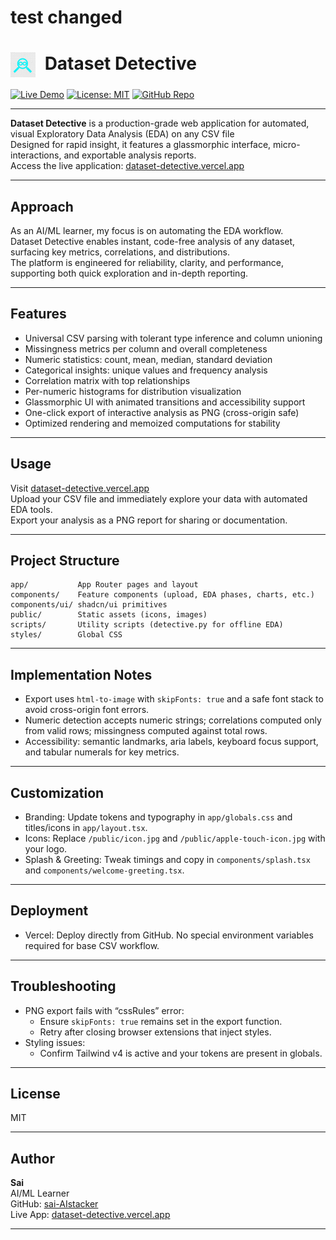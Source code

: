 # test changed
# <img src="public/icon.jpg" alt="Dataset Detective Logo" width="40" height="40" style="vertical-align:middle;margin-right:8px;"> Dataset Detective

[![Live Demo](https://img.shields.io/badge/demo-online-brightgreen?style=flat-square)](https://dataset-detective.vercel.app/)
[![License: MIT](https://img.shields.io/badge/license-MIT-blue.svg?style=flat-square)](LICENSE)
[![GitHub Repo](https://img.shields.io/badge/GitHub-Dataset--Detector-black?style=flat-square)](https://github.com/sai-AIstacker/Dataset-Detector)

---

**Dataset Detective** is a production-grade web application for automated, visual Exploratory Data Analysis (EDA) on any CSV file  
Designed for rapid insight, it features a glassmorphic interface, micro-interactions, and exportable analysis reports.  
Access the live application: [dataset-detective.vercel.app](https://dataset-detective.vercel.app/)

---

## Approach

As an AI/ML learner, my focus is on automating the EDA workflow.  
Dataset Detective enables instant, code-free analysis of any dataset, surfacing key metrics, correlations, and distributions.  
The platform is engineered for reliability, clarity, and performance, supporting both quick exploration and in-depth reporting.

---

## Features

- Universal CSV parsing with tolerant type inference and column unioning
- Missingness metrics per column and overall completeness
- Numeric statistics: count, mean, median, standard deviation
- Categorical insights: unique values and frequency analysis
- Correlation matrix with top relationships
- Per-numeric histograms for distribution visualization
- Glassmorphic UI with animated transitions and accessibility support
- One-click export of interactive analysis as PNG (cross-origin safe)
- Optimized rendering and memoized computations for stability

---

## Usage

Visit [dataset-detective.vercel.app](https://dataset-detective.vercel.app/)  
Upload your CSV file and immediately explore your data with automated EDA tools.  
Export your analysis as a PNG report for sharing or documentation.

---

## Project Structure

```
app/           App Router pages and layout
components/    Feature components (upload, EDA phases, charts, etc.)
components/ui/ shadcn/ui primitives
public/        Static assets (icons, images)
scripts/       Utility scripts (detective.py for offline EDA)
styles/        Global CSS
```

---

## Implementation Notes

- Export uses `html-to-image` with `skipFonts: true` and a safe font stack to avoid cross-origin font errors.
- Numeric detection accepts numeric strings; correlations computed only from valid rows; missingness computed against total rows.
- Accessibility: semantic landmarks, aria labels, keyboard focus support, and tabular numerals for key metrics.

---

## Customization

- Branding: Update tokens and typography in `app/globals.css` and titles/icons in `app/layout.tsx`.
- Icons: Replace `/public/icon.jpg` and `/public/apple-touch-icon.jpg` with your logo.
- Splash & Greeting: Tweak timings and copy in `components/splash.tsx` and `components/welcome-greeting.tsx`.

---

## Deployment

- Vercel: Deploy directly from GitHub. No special environment variables required for base CSV workflow.

---

## Troubleshooting

- PNG export fails with “cssRules” error:
  - Ensure `skipFonts: true` remains set in the export function.
  - Retry after closing browser extensions that inject styles.
- Styling issues:
  - Confirm Tailwind v4 is active and your tokens are present in globals.

---

## License

MIT

---

## Author

**Sai**  
AI/ML Learner  
GitHub: [sai-AIstacker](https://github.com/sai-AIstacker)  
Live App: [dataset-detective.vercel.app](https://dataset-detective.vercel.app/)

---
